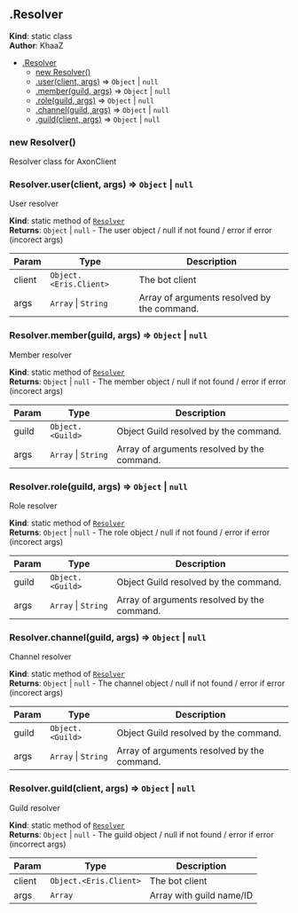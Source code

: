 <a name="Resolver"></a>

## .Resolver
**Kind**: static class  
**Author**: KhaaZ  

* [.Resolver](#Resolver)
    * [new Resolver()](#new_Resolver_new)
    * [.user(client, args)](#Resolver.user) ⇒ <code>Object</code> \| <code>null</code>
    * [.member(guild, args)](#Resolver.member) ⇒ <code>Object</code> \| <code>null</code>
    * [.role(guild, args)](#Resolver.role) ⇒ <code>Object</code> \| <code>null</code>
    * [.channel(guild, args)](#Resolver.channel) ⇒ <code>Object</code> \| <code>null</code>
    * [.guild(client, args)](#Resolver.guild) ⇒ <code>Object</code> \| <code>null</code>

<a name="new_Resolver_new"></a>

### new Resolver()
Resolver class for AxonClient

<a name="Resolver.user"></a>

### Resolver.user(client, args) ⇒ <code>Object</code> \| <code>null</code>
User resolver

**Kind**: static method of [<code>Resolver</code>](#Resolver)  
**Returns**: <code>Object</code> \| <code>null</code> - The user object / null if not found / error if error (incorect args)  

| Param | Type | Description |
| --- | --- | --- |
| client | <code>Object.&lt;Eris.Client&gt;</code> | The bot client |
| args | <code>Array</code> \| <code>String</code> | Array of arguments resolved by the command. |

<a name="Resolver.member"></a>

### Resolver.member(guild, args) ⇒ <code>Object</code> \| <code>null</code>
Member resolver

**Kind**: static method of [<code>Resolver</code>](#Resolver)  
**Returns**: <code>Object</code> \| <code>null</code> - The member object / null if not found / error if error (incorect args)  

| Param | Type | Description |
| --- | --- | --- |
| guild | <code>Object.&lt;Guild&gt;</code> | Object Guild resolved by the command. |
| args | <code>Array</code> \| <code>String</code> | Array of arguments resolved by the command. |

<a name="Resolver.role"></a>

### Resolver.role(guild, args) ⇒ <code>Object</code> \| <code>null</code>
Role resolver

**Kind**: static method of [<code>Resolver</code>](#Resolver)  
**Returns**: <code>Object</code> \| <code>null</code> - The role object / null if not found / error if error (incorect args)  

| Param | Type | Description |
| --- | --- | --- |
| guild | <code>Object.&lt;Guild&gt;</code> | Object Guild resolved by the command. |
| args | <code>Array</code> \| <code>String</code> | Array of arguments resolved by the command. |

<a name="Resolver.channel"></a>

### Resolver.channel(guild, args) ⇒ <code>Object</code> \| <code>null</code>
Channel resolver

**Kind**: static method of [<code>Resolver</code>](#Resolver)  
**Returns**: <code>Object</code> \| <code>null</code> - The channel object / null if not found / error if error (incorect args)  

| Param | Type | Description |
| --- | --- | --- |
| guild | <code>Object.&lt;Guild&gt;</code> | Object Guild resolved by the command. |
| args | <code>Array</code> \| <code>String</code> | Array of arguments resolved by the command. |

<a name="Resolver.guild"></a>

### Resolver.guild(client, args) ⇒ <code>Object</code> \| <code>null</code>
Guild resolver

**Kind**: static method of [<code>Resolver</code>](#Resolver)  
**Returns**: <code>Object</code> \| <code>null</code> - The guild object / null if not found / error if error (incorrect args)  

| Param | Type | Description |
| --- | --- | --- |
| client | <code>Object.&lt;Eris.Client&gt;</code> | The bot client |
| args | <code>Array</code> | Array with guild name/ID |

